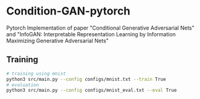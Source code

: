 # Condition-GAN-pytorch
Pytorch Implementation of paper "Conditional Generative Adversarial Nets" and "InfoGAN: Interpretable Representation Learning by Information Maximizing Generative Adversarial Nets" 
## Training
```bash
# training using mnist
python3 src/main.py --config configs/mnist.txt --train True
# evaluation 
python3 src/main.py --config configs/mnist_eval.txt --eval True
```
